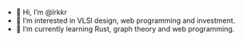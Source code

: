 - 👋 Hi, I’m @lrkkr
- 👀 I’m interested in VLSI design, web programming and investment.
- 🌱 I’m currently learning Rust, graph theory and web programming.

